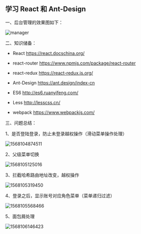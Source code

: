 ## 学习 React 和 Ant-Design

一、后台管理的效果图如下：

![manager](https://github.com/caicaijun007/manager/blob/master/public/readme/manager.gif)



二、知识储备：

- React 			  https://react.docschina.org/

- react-router   https://www.npmjs.com/package/react-router

- react-redux    https://react-redux.js.org/

- Ant-Design     https://ant.design/index-cn

- ES6                  http://es6.ruanyifeng.com/

- Less                 http://lesscss.cn/

- webpack         https://www.webpackjs.com/

  

三、问题总结：

1、是否登陆登录，防止未登录越权操作（滑动菜单操作处理）

![1568104874511](https://github.com/caicaijun007/manager/blob/master/public/readme/1568104874511.png)

2、父级菜单切换

![1568105125016](https://github.com/caicaijun007/manager/blob/master/public/readme/1568105125016.png)

3、拦截哈希路由地址改变，越权操作

![1568105319450](https://github.com/caicaijun007/manager/blob/master/public/readme/1568105319450.png)

4、登录之后，显示账号对应角色菜单（菜单递归过滤）

![1568105568466](https://github.com/caicaijun007/manager/blob/master/public/readme/1568105568466.png)

5、面包屑处理

![1568106146423](https://github.com/caicaijun007/manager/blob/master/public/readme/1568106146423.png)

